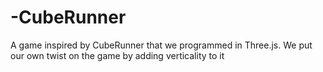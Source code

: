 # -CubeRunner
A game inspired by CubeRunner that we programmed in Three.js. We put our own twist on the game by adding verticality to it
